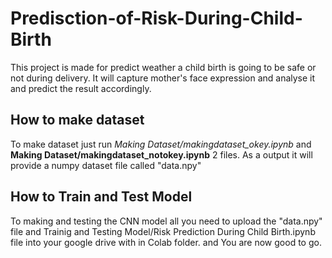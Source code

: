 # Predisction-of-Risk-During-Child-Birth
This project is made for predict weather a child birth is going to be safe or not during delivery. It will capture mother's face expression and analyse it and predict the result accordingly.

## How to make dataset
To make dataset just run *Making Dataset/makingdataset_okey.ipynb* and **Making Dataset/makingdataset_notokey.ipynb** 2 files.
As a output it will provide a numpy dataset file called "data.npy"

## How to Train and Test Model
To making and testing the CNN model all you need to upload the "data.npy" file and Trainig and Testing Model/Risk Prediction During Child Birth.ipynb file into your google drive with in Colab folder.
and You are now good to go.
